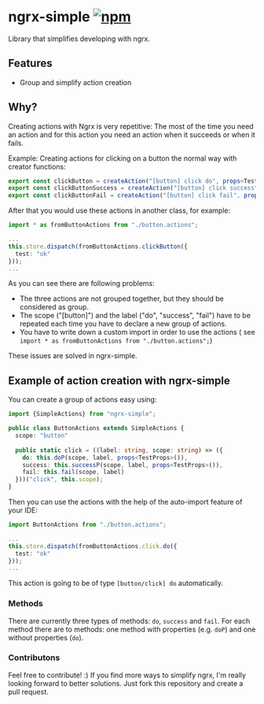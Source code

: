 # ngrx-simple <a href="https://www.npmjs.com/package/ngrx-simple"><img alt="npm" src="https://img.shields.io/npm/v/ngrx-simple"></a>

Library that simplifies developing with ngrx.

## Features

- Group and simplify action creation

## Why?

Creating actions with Ngrx is very repetitive: The most of the time you need an action and for this action you need an
action when it succeeds or when it fails.

Example: Creating actions for clicking on a button the normal way with creator functions:

````typescript
export const clickButton = createAction("[button] click do", props<TestProps>());
export const clickButtonSuccess = createAction("[button] click success", props<TestProps>());
export const clickButtonFail = createAction("[button] click fail", props<TestProps>());
````

After that you would use these actions in another class, for example:

````typescript
import * as fromButtonActions from "./button.actions";

...
this.store.dispatch(fromButtonActions.clickButton({
  test: "ok"
}));
...
````

As you can see there are following problems:

- The three actions are not grouped together, but they should be considered as group.
- The scope ("[button]") and the label ("do", "success", "fail") have to be repeated each time you have to declare a new
  group of actions.
- You have to write down a custom import in order to use the actions (
  see `import * as fromButtonActions from "./button.actions";`)

These issues are solved in ngrx-simple.

## Example of action creation with ngrx-simple

You can create a group of actions easy using:

```typescript
import {SimpleActions} from "ngrx-simple";

public class ButtonActions extends SimpleActions {
  scope: "button"
  
  public static click = ((label: string, scope: string) => ({
    do: this.doP(scope, label, props<TestProps>()),
    success: this.successP(scope, label, props<TestProps>()),
    fail: this.fail(scope, label)
  }))("click", this.scope);
}
```

Then you can use the actions with the help of the auto-import feature of your IDE:

````typescript
import ButtonActions from "./button.actions";

...
this.store.dispatch(fromButtonActions.click.do({
  test: "ok"
}));
...
````
This action is going to be of type `[button/click] do` automatically.

### Methods

There are currently three types of methods: `do`, `success` and `fail`. For each method there are to methods: one method
with properties (e.g. `doP`) and one without properties (`do`).

### Contributons

Feel free to contribute! :) If you find more ways to simplify ngrx, I'm really looking forward to better solutions. Just fork this repository and create a pull request.

